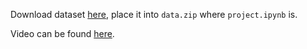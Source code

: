 Download dataset [here](https://www.nature.com/articles/sdata2017171), place it into
`data.zip` where `project.ipynb` is.

Video can be found [here](https://drive.google.com/file/d/1te1MDHXoceIzoMS4ofEUBZAjlJ-jRxeR/view?usp=sharing).